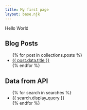 ```yaml
---
title: My first page
layout: base.njk
---
```


Hello World

## Blog Posts

<ul>
{% for post in collections.posts %}
<li><a href="{{ post.url }}">{{ post.data.title }}</a></li>
{% endfor %}
</ul>

## Data from API
<ul>
{% for search in searches %}
<li>{{ search.display_query }}</li>
{% endfor %}
</ul>
